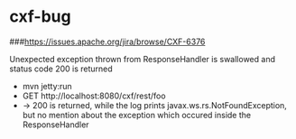 # cxf-bug 
###https://issues.apache.org/jira/browse/CXF-6376

Unexpected exception thrown from ResponseHandler is swallowed and status code 200 is returned


* mvn jetty:run
* GET http://localhost:8080/cxf/rest/foo
* -> 200 is returned, while the log prints javax.ws.rs.NotFoundException, but no mention about the exception which occured inside the ResponseHandler
